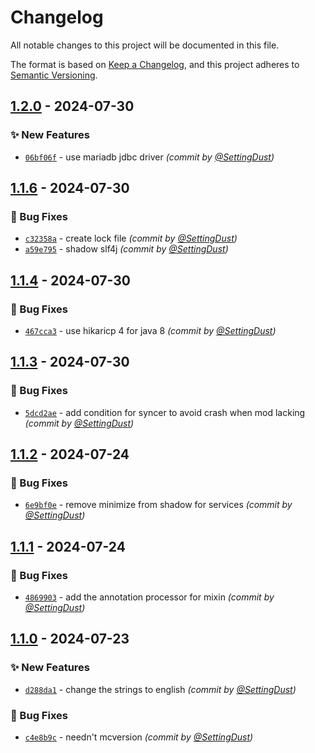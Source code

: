 # Changelog
All notable changes to this project will be documented in this file.

The format is based on [Keep a Changelog](https://keepachangelog.com/en/1.0.0/),
and this project adheres to [Semantic Versioning](https://semver.org/spec/v2.0.0.html).

## [1.2.0] - 2024-07-30
### :sparkles: New Features
- [`06bf06f`](https://github.com/SettingDust/DustyDataSync/commit/06bf06fcf48b86bfc54ca074a4aea9eb492b418e) - use mariadb jdbc driver *(commit by [@SettingDust](https://github.com/SettingDust))*


## [1.1.6] - 2024-07-30
### :bug: Bug Fixes
- [`c32358a`](https://github.com/SettingDust/DustyDataSync/commit/c32358a6f84ca30d815b91ecba8ec67d030976a8) - create lock file *(commit by [@SettingDust](https://github.com/SettingDust))*
- [`a59e795`](https://github.com/SettingDust/DustyDataSync/commit/a59e795888e26b3a31351b4490cceb03aa08bea0) - shadow slf4j *(commit by [@SettingDust](https://github.com/SettingDust))*


## [1.1.4] - 2024-07-30
### :bug: Bug Fixes
- [`467cca3`](https://github.com/SettingDust/DustyDataSync/commit/467cca34889a37fa1bfddd7f6f4eeec26dedc18e) - use hikaricp 4 for java 8 *(commit by [@SettingDust](https://github.com/SettingDust))*


## [1.1.3] - 2024-07-30
### :bug: Bug Fixes
- [`5dcd2ae`](https://github.com/SettingDust/DustyDataSync/commit/5dcd2ae3136c6181a2e63038fda58822d8cf5147) - add condition for syncer to avoid crash when mod lacking *(commit by [@SettingDust](https://github.com/SettingDust))*


## [1.1.2] - 2024-07-24
### :bug: Bug Fixes
- [`6e9bf0e`](https://github.com/SettingDust/DustyDataSync/commit/6e9bf0eab5abafc132c0dbda5fe5ef2d37485834) - remove minimize from shadow for services *(commit by [@SettingDust](https://github.com/SettingDust))*


## [1.1.1] - 2024-07-24
### :bug: Bug Fixes
- [`4869903`](https://github.com/SettingDust/DustyDataSync/commit/4869903acd57b8d50977e9e674894a1e121383ca) - add the annotation processor for mixin *(commit by [@SettingDust](https://github.com/SettingDust))*


## [1.1.0] - 2024-07-23
### :sparkles: New Features
- [`d288da1`](https://github.com/SettingDust/DustyDataSync/commit/d288da12c50940a8e3de26654cb6f2bb5f84bd2a) - change the strings to english *(commit by [@SettingDust](https://github.com/SettingDust))*

### :bug: Bug Fixes
- [`c4e8b9c`](https://github.com/SettingDust/DustyDataSync/commit/c4e8b9cfca69e99737903b47733e58f881558fe6) - needn't mcversion *(commit by [@SettingDust](https://github.com/SettingDust))*

[1.1.0]: https://github.com/SettingDust/DustyDataSync/compare/1.0.0...1.1.0
[1.1.1]: https://github.com/SettingDust/DustyDataSync/compare/1.1.0...1.1.1
[1.1.2]: https://github.com/SettingDust/DustyDataSync/compare/1.1.1...1.1.2
[1.1.3]: https://github.com/SettingDust/DustyDataSync/compare/1.1.2...1.1.3
[1.1.4]: https://github.com/SettingDust/DustyDataSync/compare/1.1.3...1.1.4
[1.1.6]: https://github.com/SettingDust/DustyDataSync/compare/1.1.5...1.1.6
[1.2.0]: https://github.com/SettingDust/DustyDataSync/compare/1.1.6...1.2.0
